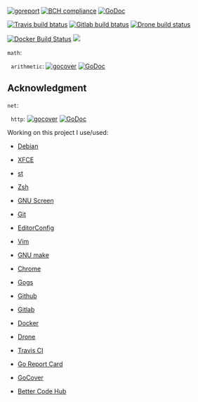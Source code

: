 [![goreport](https://goreportcard.com/badge/github.com/ntrrg/ntgo)](https://goreportcard.com/report/github.com/ntrrg/ntgo) 
[![BCH compliance](https://bettercodehub.com/edge/badge/ntrrg/ntgo?branch=master)](https://bettercodehub.com/results/ntrrg/ntgo)
[![GoDoc](https://godoc.org/github.com/ntrrg/ntgo?status.svg)](https://godoc.org/github.com/ntrrg/ntgo)

[![Travis build btatus](https://travis-ci.com/ntrrg/ntgo.svg?branch=master)](https://travis-ci.com/ntrrg/ntgo)
[![Gitlab build btatus](https://gitlab.com/ntrrg/ntgo/badges/master/pipeline.svg)](https://gitlab.com/ntrrg/ntgo/commits/master)
[![Drone build status](https://ci.nt.web.ve/api/badges/ntrrg/ntgo/status.svg)](https://ci.nt.web.ve/ntrrg/ntgo)

[![Docker Build Status](https://img.shields.io/docker/build/ntrrg/ntgo.svg)](https://store.docker.com/community/images/ntrrg/ntgo/)
[![](https://images.microbadger.com/badges/image/ntrrg/ntgo.svg)](https://microbadger.com/images/ntrrg/ntgo "Get your own image badge on microbadger.com")

`math`:

&nbsp;&nbsp;`arithmetic`:
[![gocover](http://gocover.io/_badge/github.com/ntrrg/math/arithmetic)](https://gocover.io/github.com/ntrrg/ntgo/math/arithmetic)
[![GoDoc](https://godoc.org/github.com/ntrrg/ntgo/math/arithmetic?status.svg)](https://godoc.org/github.com/ntrrg/ntgo/math/arithmetic)

## Acknowledgment

`net`:

&nbsp;&nbsp;`http`:
[![gocover](http://gocover.io/_badge/github.com/ntrrg/net/http)](https://gocover.io/github.com/ntrrg/ntgo/net/http)
[![GoDoc](https://godoc.org/github.com/ntrrg/ntgo/net/http?status.svg)](https://godoc.org/github.com/ntrrg/ntgo/net/http)

Working on this project I use/used:

* [Debian](https://www.debian.org/)

* [XFCE](https://xfce.org/)

* [st](https://st.suckless.org/)

* [Zsh](http://www.zsh.org/)

* [GNU Screen](https://www.gnu.org/software/screen)

* [Git](https://git-scm.com/)

* [EditorConfig](http://editorconfig.org/)

* [Vim](https://www.vim.org/)

* [GNU make](https://www.gnu.org/software/make/)

* [Chrome](https://www.google.com/chrome/browser/desktop/index.html)

* [Gogs](https://gogs.io/)

* [Github](https://github.com)

* [Gitlab](https://gitlab.com/)

* [Docker](https://docker.com)

* [Drone](https://drone.io/)

* [Travis CI](https://travis-ci.org)

* [Go Report Card](https://goreportcard.com)

* [GoCover](http://gocover.io)

* [Better Code Hub](https://bettercodehub.com)

